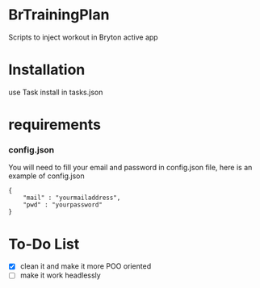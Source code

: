# BrTrainingPlan
Scripts  to inject workout in Bryton active app


# Installation
use Task install in tasks.json

# requirements
### config.json
You will need to fill your email and password in config.json file, here is an example of config.json  
```
{
    "mail" : "yourmailaddress",
    "pwd" : "yourpassword"
}
```


# To-Do List

- [x] clean it and make it more POO oriented  
- [ ] make it work headlessly
